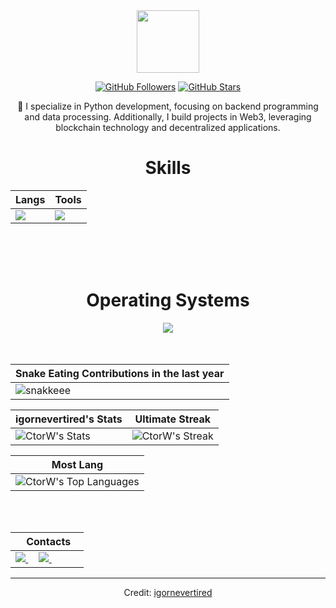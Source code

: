 <div align="Center">
<img width="100" src="https://github.com/user-attachments/assets/fae54e71-c962-4868-ad16-f727a0593d00" />

<div align="center">

<a href="https://github.com/igornevertired">
</a>

[![GitHub Followers](https://img.shields.io/github/followers/igornevertired?label=Follow&style=social)](https://github.com/igornevertired)
[![GitHub Stars](https://img.shields.io/github/stars/igornevertired?style=social)](https://github.com/igornevertired)
</div>


🌱 I specialize in Python development, focusing on backend programming and data processing. Additionally, I build projects in Web3, leveraging blockchain technology and decentralized applications.



<div align="Center">
<h1>Skills</h1>
</div>

<div align="Center">

| Langs | Tools |
| ------------- | ------------- |
| <img src="https://skillicons.dev/icons?i=py,rust,cpp,ts"/> | <img src="https://skillicons.dev/icons?i=bash,gitlab,aws,docker,fastapi,postgres,selenium"/> |

</div>

<br>
<br>
<br>

<div align="Center">
<h1>Operating Systems</h1>

<img src="https://skillicons.dev/icons?i=windows,linux,ubuntu"/>

</div>

<br>
<br>

| Snake Eating Contributions in the last year |
| ------------------------------------------|
| ![snakkeee](https://github.com/user-attachments/assets/767354e9-fe1e-4009-b421-2f49388bfda5) | 



<div align="Center">

| igornevertired's Stats | Ultimate Streak |
| ------------- | ------------- |
| ![CtorW's Stats](https://github-readme-stats.vercel.app/api?username=igornevertired&theme=onedark&show_icons=true&hide_border=true&count_private=true)  | ![CtorW's Streak](https://github-readme-streak-stats.herokuapp.com/?user=igornevertired&theme=onedark&hide_border=true) 

| Most Lang |
| ----------|
| ![CtorW's Top Languages](https://github-readme-stats.vercel.app/api/top-langs/?username=igornevertired&theme=onedark&show_icons=true&hide_border=true&layout=compact) |


</div>

<br>
<br>

<div align="Center">

|‎ ‎ ‎ ‎ Contacts‎ ‎ ‎ ‎ |
| ----------|
| <a href="igornevertired@gmail.com"> <img src="https://skillicons.dev/icons?i=gmail"/> </a> ‎ ‎ ‎ ‎  <a href="https://instagram.com/igornevertired"> <img src="https://skillicons.dev/icons?i=instagram"/> </a> ‎ ‎ ‎ ‎   |

</div>

------

Credit: [igornevertired](https://github.com/igornevertired)
